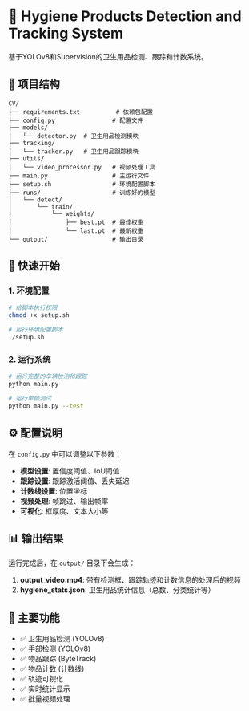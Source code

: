 # 🧻 Hygiene Products Detection and Tracking System

基于YOLOv8和Supervision的卫生用品检测、跟踪和计数系统。

## 📁 项目结构

```
CV/
├── requirements.txt          # 依赖包配置
├── config.py                # 配置文件
├── models/
│   └── detector.py  # 卫生用品检测模块
├── tracking/
│   └── tracker.py   # 卫生用品跟踪模块
├── utils/
│   └── video_processor.py   # 视频处理工具
├── main.py                  # 主运行文件
├── setup.sh                 # 环境配置脚本
├── runs/                    # 训练好的模型
│   └── detect/
│       └── train/
│           └── weights/
│               ├── best.pt  # 最佳权重
│               └── last.pt  # 最新权重
└── output/                  # 输出目录
```

## 🚀 快速开始

### 1. 环境配置

```bash
# 给脚本执行权限
chmod +x setup.sh

# 运行环境配置脚本
./setup.sh
```

### 2. 运行系统

```bash
# 运行完整的车辆检测和跟踪
python main.py

# 运行单帧测试
python main.py --test
```

## ⚙️ 配置说明

在 `config.py` 中可以调整以下参数：

- **模型设置**: 置信度阈值、IoU阈值
- **跟踪设置**: 跟踪激活阈值、丢失延迟
- **计数线设置**: 位置坐标
- **视频处理**: 帧跳过、输出帧率
- **可视化**: 框厚度、文本大小等

## 📊 输出结果

运行完成后，在 `output/` 目录下会生成：

1. **output_video.mp4**: 带有检测框、跟踪轨迹和计数信息的处理后的视频
2. **hygiene_stats.json**: 卫生用品统计信息（总数、分类统计等）

## 🔧 主要功能

- ✅ 卫生用品检测 (YOLOv8)
- ✅ 手部检测 (YOLOv8)
- ✅ 物品跟踪 (ByteTrack)
- ✅ 物品计数 (计数线)
- ✅ 轨迹可视化
- ✅ 实时统计显示
- ✅ 批量视频处理
